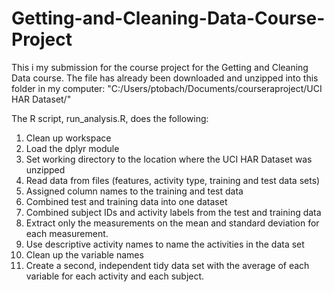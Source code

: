 # Getting-and-Cleaning-Data-Course-Project

This i my submission for the course project for the Getting and Cleaning Data course. 
The file has already been downloaded and unzipped into this folder in my computer: 
"C:/Users/ptobach/Documents/courseraproject/UCI HAR Dataset/"

The R script, run_analysis.R, does the following:
1. Clean up workspace
2. Load the dplyr module 
3. Set working directory to the location where the UCI HAR Dataset was unzipped
4. Read data from files (features, activity type, training and test data sets)
5. Assigned column names to the training and test data
6. Combined test and training data into one dataset
7. Combined subject IDs and activity labels from the test and training data 
8. Extract only the measurements on the mean and standard deviation for each measurement. 
9. Use descriptive activity names to name the activities in the data set
10. Clean up the variable names
11. Create a second, independent tidy data set with the average of each variable for each activity and each subject. 
